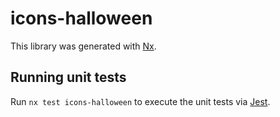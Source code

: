 # icons-halloween

This library was generated with [Nx](https://nx.dev).

## Running unit tests

Run `nx test icons-halloween` to execute the unit tests via [Jest](https://jestjs.io).
